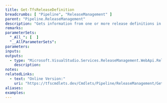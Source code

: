 ```yaml
---
title: Get-TfsReleaseDefinition
breadcrumbs: [ "Pipeline", "ReleaseManagement" ]
parent: "Pipeline.ReleaseManagement"
description: "Gets information from one or more release definitions in a team project."
remarks: 
parameterSets: 
  "_All_": [  ] 
  "__AllParameterSets": 
parameters: 
inputs: 
outputs: 
  - type: "Microsoft.VisualStudio.Services.ReleaseManagement.WebApi.ReleaseDefinition" 
    description: 
notes: 
relatedLinks: 
  - text: "Online Version:" 
    uri: "https://tfscmdlets.dev/Cmdlets/Pipeline/ReleaseManagement/Get-TfsReleaseDefinition"
aliases: 
examples: 
---
```

